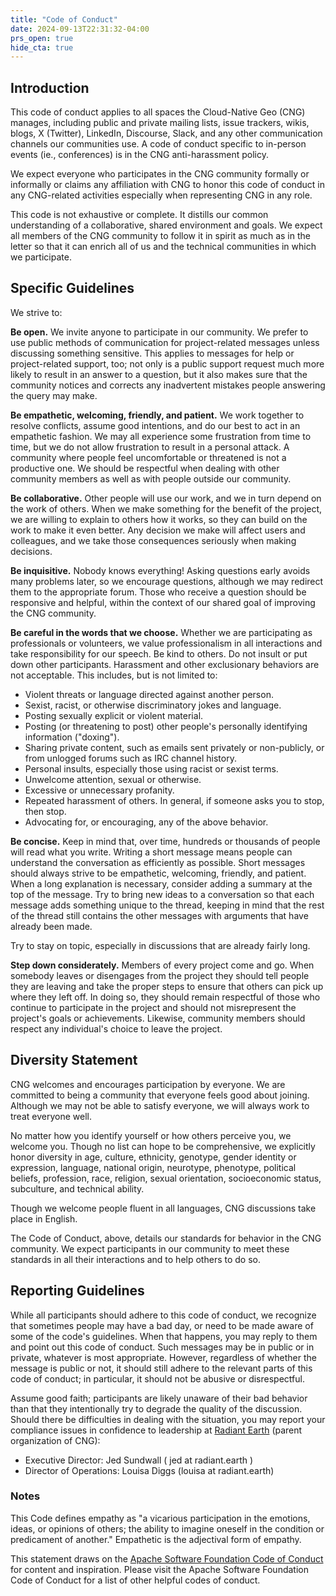 ```yaml
---
title: "Code of Conduct"
date: 2024-09-13T22:31:32-04:00
prs_open: true
hide_cta: true
---
```


## Introduction
This code of conduct applies to all spaces the Cloud-Native Geo (CNG) manages, including public and private mailing lists, issue trackers, wikis, blogs, X (Twitter), LinkedIn, Discourse, Slack, and any other communication channels our communities use. A code of conduct specific to in-person events (ie., conferences) is in the CNG anti-harassment policy.

We expect everyone who participates in the CNG community formally or informally or claims any affiliation with CNG to honor this code of conduct in any CNG-related activities especially when representing CNG in any role.

This code is not exhaustive or complete. It distills our common understanding of a collaborative, shared environment and goals. We expect all members of the CNG community to follow it in spirit as much as in the letter so that it can enrich all of us and the technical communities in which we participate.

## Specific Guidelines

We strive to:

**Be open.** We invite anyone to participate in our community. We prefer to use public methods of communication for project-related messages unless discussing something sensitive. This applies to messages for help or project-related support, too; not only is a public support request much more likely to result in an answer to a question, but it also makes sure that the community notices and corrects any inadvertent mistakes people answering the query may make.

**Be empathetic, welcoming, friendly, and patient.** We work together to resolve conflicts, assume good intentions, and do our best to act in an empathetic fashion. We may all experience some frustration from time to time, but we do not allow frustration to result in a personal attack. A community where people feel uncomfortable or threatened is not a productive one. We should be respectful when dealing with other community members as well as with people outside our community.

**Be collaborative.** Other people will use our work, and we in turn depend on the work of others. When we make something for the benefit of the project, we are willing to explain to others how it works, so they can build on the work to make it even better. Any decision we make will affect users and colleagues, and we take those consequences seriously when making decisions.

**Be inquisitive.** Nobody knows everything! Asking questions early avoids many problems later, so we encourage questions, although we may redirect them to the appropriate forum. Those who receive a question should be responsive and helpful, within the context of our shared goal of improving the CNG community.

**Be careful in the words that we choose.** Whether we are participating as professionals or volunteers, we value professionalism in all interactions and take responsibility for our speech. Be kind to others. Do not insult or put down other participants. Harassment and other exclusionary behaviors are not acceptable. This includes, but is not limited to:
- Violent threats or language directed against another person.
- Sexist, racist, or otherwise discriminatory jokes and language.
- Posting sexually explicit or violent material.
- Posting (or threatening to post) other people's personally identifying information ("doxing").
- Sharing private content, such as emails sent privately or non-publicly, or from unlogged forums such as IRC channel history.
- Personal insults, especially those using racist or sexist terms.
- Unwelcome attention, sexual or otherwise.
- Excessive or unnecessary profanity.
- Repeated harassment of others. In general, if someone asks you to stop, then stop.
- Advocating for, or encouraging, any of the above behavior.

**Be concise.** Keep in mind that, over time, hundreds or thousands of people will read what you write. Writing a short message means people can understand the conversation as efficiently as possible. Short messages should always strive to be empathetic, welcoming, friendly, and patient. When a long explanation is necessary, consider adding a summary at the top of the message. Try to bring new ideas to a conversation so that each message adds something unique to the thread, keeping in mind that the rest of the thread still contains the other messages with arguments that have already been made.

Try to stay on topic, especially in discussions that are already fairly long.

**Step down considerately.** Members of every project come and go. When somebody leaves or disengages from the project they should tell people they are leaving and take the proper steps to ensure that others can pick up where they left off. In doing so, they should remain respectful of those who continue to participate in the project and should not misrepresent the project's goals or achievements. Likewise, community members should respect any individual's choice to leave the project.

## Diversity Statement
CNG welcomes and encourages participation by everyone. We are committed to being a community that everyone feels good about joining. Although we may not be able to satisfy everyone, we will always work to treat everyone well.

No matter how you identify yourself or how others perceive you, we welcome you. Though no list can hope to be comprehensive, we explicitly honor diversity in age, culture, ethnicity, genotype, gender identity or expression, language, national origin, neurotype, phenotype, political beliefs, profession, race, religion, sexual orientation, socioeconomic status, subculture, and technical ability.

Though we welcome people fluent in all languages, CNG discussions take place in English.

The Code of Conduct, above, details our standards for behavior in the CNG community. We expect participants in our community to meet these standards in all their interactions and to help others to do so.

## Reporting Guidelines
While all participants should adhere to this code of conduct, we recognize that sometimes people may have a bad day, or need to be made aware of some of the code's guidelines. When that happens, you may reply to them and point out this code of conduct. Such messages may be in public or in private, whatever is most appropriate. However, regardless of whether the message is public or not, it should still adhere to the relevant parts of this code of conduct; in particular, it should not be abusive or disrespectful.

Assume good faith; participants are likely unaware of their bad behavior than that they intentionally try to degrade the quality of the discussion. Should there be difficulties in dealing with the situation, you may report your compliance issues in confidence to leadership at [Radiant Earth](https://radiant.earth) (parent organization of CNG):

- Executive Director: Jed Sundwall ( jed at radiant.earth )
- Director of Operations: Louisa Diggs (louisa at radiant.earth)

### Notes
This Code defines empathy as "a vicarious participation in the emotions, ideas, or opinions of others; the ability to imagine oneself in the condition or predicament of another." Empathetic is the adjectival form of empathy.

This statement draws on the [Apache Software Foundation Code of Conduct](https://www.apache.org/foundation/policies/conduct.html) for content and inspiration. Please visit the Apache Software Foundation Code of Conduct for a list of other helpful codes of conduct.